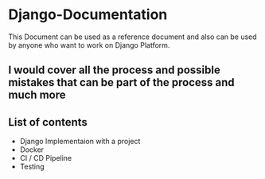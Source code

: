 # Django-Documentation
This Document can be used as a reference document and also can be used by anyone who want to work on Django Platform. 

## I would cover all the process and possible mistakes that can be part of the process and much more

## List of contents
  * Django Implementaion with a project 
  * Docker
  * CI / CD Pipeline
  * Testing

